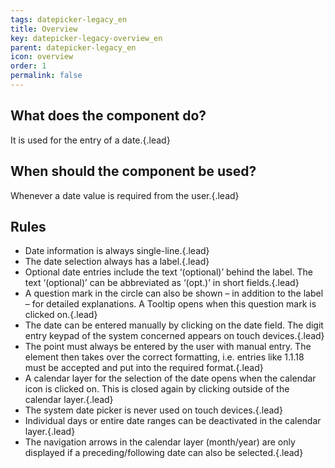 ```yaml
---
tags: datepicker-legacy_en
title: Overview
key: datepicker-legacy-overview_en
parent: datepicker-legacy_en
icon: overview
order: 1
permalink: false  
---
```


## What does the component do?
It is used for the entry of a date.{.lead}

## When should the component be used?
Whenever a date value is required from the user.{.lead}

## Rules
* Date information is always single-line.{.lead}
* The date selection always has a label.{.lead}
* Optional date entries include the text ‘(optional)’ behind the label. The text ‘(optional)’ can be abbreviated as ‘(opt.)’ in short fields.{.lead}
* A question mark in the circle can also be shown – in addition to the label – for detailed explanations. A <sbb-link variant="inline" href="/{{page.lang}}/design-system/legacy/components/tooltip">Tooltip</sbb-link> opens when this question mark is clicked on.{.lead}
* The date can be entered manually by clicking on the date field. The digit entry keypad of the system concerned appears on touch devices.{.lead}
* The point must always be entered by the user with manual entry. The element then takes over the correct formatting, i.e. entries like 1.1.18 must be accepted and put into the required format.{.lead}
* A calendar layer for the selection of the date opens when the calendar icon is clicked on. This is closed again by clicking outside of the calendar layer.{.lead}
* The system date picker is never used on touch devices.{.lead}
* Individual days or entire date ranges can be deactivated in the calendar layer.{.lead}
* The navigation arrows in the calendar layer (month/year) are only displayed if a preceding/following date can also be selected.{.lead}